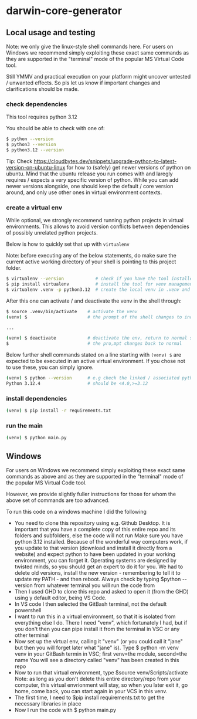 # darwin-core-generator

## Local usage and testing

Note: we only give the linux-style shell commands here. For users on Windows we recommend simply exploiting these exact same commands as they are supported in the "terminal" mode of the popular MS Virtual Code tool.

Still YMMV and practical execution on your platform might uncover untested / unwanted effects. So pls let us know if important changes and clarifications should be made.


### check dependencies

This tool requires python 3.12

You should be able to check with one of:

```sh
$ python --version
$ python3 --version
$ python3.12 --version
```

Tip: Check https://cloudbytes.dev/snippets/upgrade-python-to-latest-version-on-ubuntu-linux for how to (safely) get newer versions of python on ubuntu.  Mind that the ubuntu release you run comes with and laregly requires / expects a very specific version of python. While you can add newer versions alongside, one should keep the default / core version around, and only use other ones in virtual environment contexts.

### create a virtual env

While optional, we strongly recommend running python projects in virtual environments. This allows to avoid version conflicts between dependencies of possibly unrelated python projects. 

Below is how to quickly set that up with `virtualenv`

Note: before executing any of the below statements, do make sure the current active working directory of your shell is pointing to this project folder.

```sh
$ virtualenv --version            # check if you have the tool installed
$ pip install virtualenv          # install the tool for venv management
$ virtualenv .venv -p python3.12  # create the local venv in .venv and link it to the python of choice
``` 

After this one can activate / and deactivate the venv in the shell through:

```sh
$ source .venv/bin/activate    # activate the venv
(venv) $                       # the prompt of the shell changes to indicate a venv is active

...

(venv) $ deactivate            # deactivate the env, return to normal shell
$                              # the pro,mpt changes back to normal
```

Below further shell commands stated on a line starting with `(venv) $` are expected to be executed in an active virtual environment.  If you chose not to use these, you can simply ignore.

```sh
(venv) $ python --version      # e.g check the linked / associated python interpreter
Python 3.12.4                  # should be <4.0,>=3.12
```

### install dependencies

```sh
(venv) $ pip install -r requirements.txt
```

### run the main

```sh
(venv) $ python main.py
```

## Windows

For users on Windows we recommend simply exploiting these exact same commands as above and as they are supported in the "terminal" mode of the popular MS Virtual Code tool.

However, we provide slightly fuller instructions for those for whom the above set of commands are too advanced.

To run this code on a windows machine I did the following
* You need to clone this repository using e.g. Github Desktop. It is important that you have a complete copy of this entire repo and its folders and subfolders, else the code will not run
  Make sure you have python 3.12 installed. Because of the wonderful way computers work, if you update to that version (download and install it directly from a website) and expect python to have been updated in your working environment, you can forget it.
   Operating systems are designed by twisted minds, so you should get an expert to do it for you. We had to delete old versions, install the new version - remembering to tell it to update my PATH - and then reboot. 
   Always check by typing $python --version from whatever terminal you will run the code from
* Then I used GHD to clone this repo and asked to open it (from the GHD) using y default editor, being VS Code. 
* In VS code I then selected the GitBash terminal, not the default powershell 
* I want to run this in a virtual environment, so that it is isolated from everything else I do. There I need "venv", which fortunately I had, but if you don't then you can pipe install it from the terminal in VSC or any other terminal
* Now set up the virtual env, calling it "venv" (or you could call it "jane" but then you will forget later what "jane" is). 
   Type $ python -m venv venv 
   in your GitBash termin in VSC; first venv=the module, second=the name
   You will see a directory called "venv" has been created in this repo
* Now to run that virtual environment, type 
   $source venv/Scripts/activate
   Note: as long as you don't delete this entire directory/repo from your computer, this virtual envrionment will stay, so when you later exit it, go home, come back, you can start again in your VCS in this venv. 
* The first time, I need to 
   $pip install requirements.txt
   to get the necessary libraries in place
* Now I run the code with 
   $ python main.py



